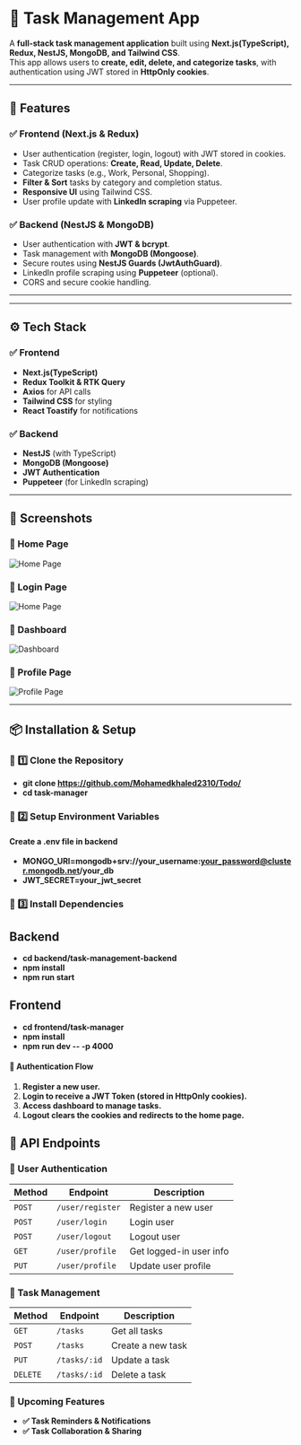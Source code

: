 # 📝 Task Management App

A **full-stack task management application** built using **Next.js(TypeScript), Redux, NestJS, MongoDB, and Tailwind CSS**.  
This app allows users to **create, edit, delete, and categorize tasks**, with authentication using JWT stored in **HttpOnly cookies**.

---

## 🚀 Features

### ✅ **Frontend (Next.js & Redux)**
- User authentication (register, login, logout) with JWT stored in cookies.
- Task CRUD operations: **Create, Read, Update, Delete**.
- Categorize tasks (e.g., Work, Personal, Shopping).
- **Filter & Sort** tasks by category and completion status.
- **Responsive UI** using Tailwind CSS.
- User profile update with **LinkedIn scraping** via Puppeteer.

### ✅ **Backend (NestJS & MongoDB)**
- User authentication with **JWT & bcrypt**.
- Task management with **MongoDB (Mongoose)**.
- Secure routes using **NestJS Guards (JwtAuthGuard)**.
- LinkedIn profile scraping using **Puppeteer** (optional).
- CORS and secure cookie handling.

---


---

## ⚙️ **Tech Stack**
### ✅ **Frontend**
- **Next.js(TypeScript)**
- **Redux Toolkit & RTK Query**
- **Axios** for API calls
- **Tailwind CSS** for styling
- **React Toastify** for notifications

### ✅ **Backend**
- **NestJS** (with TypeScript)
- **MongoDB (Mongoose)**
- **JWT Authentication**
- **Puppeteer** (for LinkedIn scraping)

---
## 🎨 **Screenshots**
### 🔹 Home Page
![Home Page](https://raw.githubusercontent.com/Mohamedkhaled2310/Todo/refs/heads/main/srceenshots/home.png)
### 🔹 Login Page
![Home Page](https://raw.githubusercontent.com/Mohamedkhaled2310/Todo/refs/heads/main/srceenshots/login.png)
### 🔹 Dashboard
![Dashboard](https://raw.githubusercontent.com/Mohamedkhaled2310/Todo/refs/heads/main/srceenshots/dashboard.png)
### 🔹 Profile Page
![Profile Page](https://raw.githubusercontent.com/Mohamedkhaled2310/Todo/refs/heads/main/srceenshots/profile.png)






---
## 📦 **Installation & Setup**

### 🔹 **1️⃣ Clone the Repository**

- **git clone https://github.com/Mohamedkhaled2310/Todo/**
- **cd task-manager**


### 🔹 **2️⃣ Setup Environment Variables**

#### Create a .env file in backend


- **MONGO_URI=mongodb+srv://your_username:your_password@cluster.mongodb.net/your_db**
- **JWT_SECRET=your_jwt_secret**




### 🔹 **3️⃣ Install Dependencies**

## Backend
- **cd backend/task-management-backend**
- **npm install**
- **npm run start**

## Frontend
- **cd frontend/task-manager**
- **npm install**
- **npm run dev -- -p 4000**


#### 🔐 Authentication Flow
1. **Register a new user.**
2. **Login to receive a JWT Token (stored in HttpOnly cookies).**
3. **Access dashboard to manage tasks.**
4. **Logout clears the cookies and redirects to the home page.**

## 📌 API Endpoints

### 🔹 User Authentication
| **Method** | **Endpoint**        | **Description**               |
|-----------|-------------------|-------------------------------|
| `POST`    | `/user/register`  | Register a new user          |
| `POST`    | `/user/login`     | Login user                   |
| `POST`    | `/user/logout`    | Logout user                  |
| `GET`     | `/user/profile`   | Get logged-in user info      |
| `PUT`     | `/user/profile`   | Update user profile          |

### 🔹 Task Management
| **Method** | **Endpoint**  | **Description**            |
|-----------|-------------|----------------------------|
| `GET`     | `/tasks`    | Get all tasks              |
| `POST`    | `/tasks`    | Create a new task         |
| `PUT`     | `/tasks/:id` | Update a task             |
| `DELETE`  | `/tasks/:id` | Delete a task             |



### 🎯 Upcoming Features
- **✅ Task Reminders & Notifications**
- **✅ Task Collaboration & Sharing**
